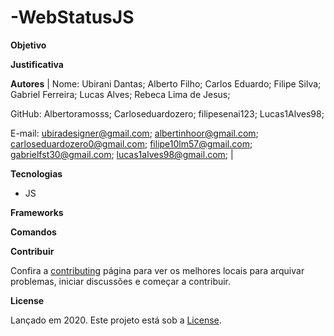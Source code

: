 # -WebStatusJS



**Objetivo**



**Justificativa**



**Autores**
| 
Nome: Ubirani Dantas;
      Alberto Filho;
      Carlos Eduardo;
      Filipe Silva;
      Gabriel Ferreira;
      Lucas Alves;
      Rebeca Lima de Jesus;
      
GitHub: Albertoramosss;
        Carloseduardozero;
        filipesenai123;
        Lucas1Alves98;
        
E-mail: ubiradesigner@gmail.com;
        albertinhoor@gmail.com;
        carloseduardozero0@gmail.com;
        filipe10lm57@gmail.com;
        gabrielfst30@gmail.com;
        lucas1alves98@gmail.com;
| 


**Tecnologias**

- JS

**Frameworks**


**Comandos**

**Contribuir**

Confira a [contributing](https://github.com/Carloseduardozero/-WebStatusJS/blob/master/CONTRIBUTING.md) página para ver os melhores locais para arquivar problemas, iniciar discussões e começar a contribuir.


**License**

Lançado em 2020.
Este projeto está sob a [License](https://github.com/Carloseduardozero/-WebStatusJS/blob/master/LICENCE).
